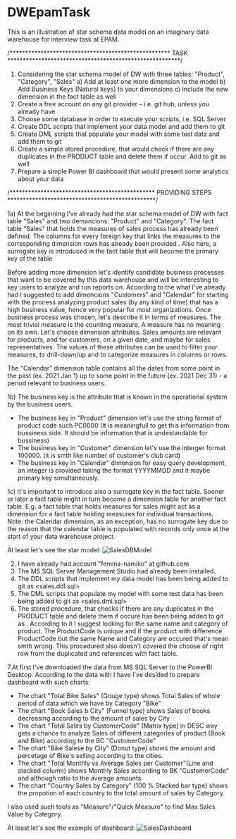 # DWEpamTask

This is an illustration of star schema data model on an imaginary data warehouse for interview task at EPAM.

/**************************************************** TASK ********************************************************/
1. Considering the star schema model of DW with three tables: "Product", "Category", "Sales"
  a) Add at least one more dimension to the model
  b) Add Business Keys (Natural keys) to your dimensions
  c) Include the new dimension in the fact table as well
2. Create a free account on any git provider – i.e. git hub, unless you already have
3. Choose some database in order to execute your scripts, i.e. SQL Server
4. Create DDL scripts that implement your data model and add them to git
5. Create DML scripts that populate your model with some test data and add them to git
6. Create a simple stored procedure, that would check if there are any duplicates in the PRODUCT table and delete them if occur. Add to git as well
7. Prepare a simple Power BI dashboard that would present some analytics about your data

/*********************************************** PROVIDING STEPS ************************************************/

 1a) At the beginning I've already had the star schema model of DW with fact table "Sales" and two demancions: "Product" and "Category". The fact table "Sales" that holds the measures of sales process has already been defined. The columns for every foreign key that links the measures to the corresponding dimension rows has already been provided . Also here, a surrogate key is introduced in the fact table that will become the primary key of the table

Before adding more dimension let's identify candidate business processes that want to be covered by this data warehouse and will be interesting to key users to analyze and run reports on. According to the what I've already had I suggested to add dimencions "Customers" and "Calendar" for starting with the process analyzing product sales (by any kind of time) that has a high business value, hence very popular for most organizations. Once business process was chosen, let's describe it in terms of measures. The most trivial measure is the counting measure. A measure has no meaning on its own. Let's choose dimension attributes. Sales amounts are relevant for products, and for customers, on a given date, and maybe for sales representatives. The values of these attributes can be used to filter your measures, to drill-down/up and to categorize measures in columns or rows.

The "Calendar" dimension table contains all the dates from some point in the past (ex. 2021 Jan 1) up to some point in the future (ex. 2021 Dec 31) - a period relevant to business users.   

 1b) The business key is the attribute that is known in the operational system by the business users. 

- The business key in "Product" dimension let's use the string format of product code such PC0000 (It is meaningfull to get this information from bussiness side. It should be information that is undestandable for bussiness)
- The business key in "Customer" dimension let's use the interger format 100000. (it is smth like number of customer's club card)
- The business key in "Calendar" dimension for easy query development, an integer is provided taking the format YYYYMMDD and it maybe primary key simultaneously.

1c) It's important to introduce also a surrogate key in the fact table. Sooner or later a fact table might in turn become a dimension table for another fact table. E.g. a fact table that holds measures for sales might act as a dimension for a fact table holding measures for individual transactions. Note: the Calendar dimension, as an exception, has no surrogate key due to the reason that the calendar table is populated with records only once at the start of your data warehouse project.

At least let's see the star model:
![SalesDBModel](https://user-images.githubusercontent.com/39432736/122680652-9493c300-d1f0-11eb-913b-3540431d5d4e.png)


2. I have already had account "femina-namiko" at github.com
3. The MS SQL Server Management Studio had already been installed.
4. The DDL scripts that implement my data model has been being added to git as <sales.ddl.sql>
5. The DML scripts that populate my model with some test data has been being added to git as <sales.dml.sql>
6. The stored procedure, that checks if there are any duplicates in the PRODUCT table and delete them if occure has been being added to git as <DelDubProduct Procedure>. According to it I suggest looking for the same name and category of product. The ProductCode is unique and if the product with difference ProductCode but the same Name and Category are occured that's mean smth wrong. This procedured also doesn't covered the choose of right row from the duplicated and references with fact table.

7.At first I've downloaded the data from MS SQL Server to the PowerBI Desktop. According to the data with I have I've desided to prepare dashboard with such charts:
   - The chart "Total Bike Sales" (Gouge type) shows Total Sales of whole period of data which we have by Category "Bike" 
   - The chart "Book Sales b City" (Funnel type) shows Sales of books decreasing according to the amount of sales by City
   - The chart "Total Sales by CustomerCode" (Matrix type) in DESC way gets a chance to analyze Sales of different categories of product (Book and Bike) according to the BC "CustomerCode"
   - The chart "Bike Salese by City" (Donut type) shows the amount and percetage of Bike's selling according to the cities. 
   - The chart "Total Monthly vs Average Sales per Customer"(Line and stacked column) shows Monthly Sales according to BK "CustomerCode" and although ratio to the average amounts.
   - The chart "Country Sales by Category" (100 % Stacked bar type) shows the propotion of each country to the total amount of sales by Category.
  
 I also used such tools as "Measure"/"Quick Measure" to find Max Sales Value by Category.
  
  At least let's see the example of dashboard:
  ![SalesDashboard](https://user-images.githubusercontent.com/39432736/122681557-21408000-d1f5-11eb-95d5-b1b8627561b4.png)
  
